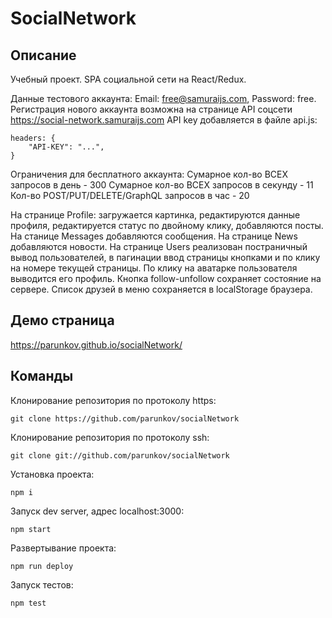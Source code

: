 # SocialNetwork

## Описание

Учебный проект. SPA социальной сети на React/Redux. 

Данные тестового аккаунта: Email: free@samuraijs.com, Password: free. Регистрация нового аккаунта возможна на странице API соцсети https://social-network.samuraijs.com API key добавляется в файле api.js:

	headers: {
		"API-KEY": "...",
	}

Ограничения для бесплатного аккаунта:
Сумарное кол-во ВСЕХ запросов в день - 300
Сумарное кол-во ВСЕХ запросов в секунду - 11
Кол-во POST/PUT/DELETE/GraphQL запросов в час - 20

На странице Profile: загружается картинка, редактируются данные профиля, редактируется статус по двойному клику, добавляются посты. На станице Messages добавляются сообщения. На странице News добавляются новости. На странице Users реализован постраничный вывод пользователей, в пагинации ввод страницы кнопками и по клику на номере текущей страницы. По клику на аватарке пользователя выводится его профиль. Кнопка follow-unfollow сохраняет состояние на сервере. Список друзей в меню сохраняется в localStorage браузера.

## Демо страница

https://parunkov.github.io/socialNetwork/

## Команды

Клонирование репозитория по протоколу https:

    git clone https://github.com/parunkov/socialNetwork

Клонирование репозитория по протоколу ssh:

    git clone git://github.com/parunkov/socialNetwork

Установка проекта:
    
    npm i

Запуск dev server, адрес localhost:3000:

    npm start

Развертывание проекта:

    npm run deploy

Запуск тестов:

	npm test
